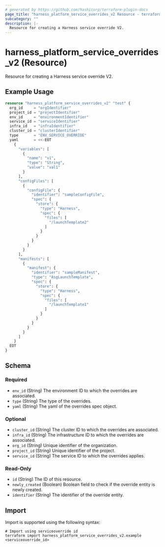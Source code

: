 ```yaml
---
# generated by https://github.com/hashicorp/terraform-plugin-docs
page_title: "harness_platform_service_overrides_v2 Resource - terraform-provider-harness"
subcategory: ""
description: |-
  Resource for creating a Harness service override V2.
---
```


# harness_platform_service_overrides_v2 (Resource)

Resource for creating a Harness service override V2.

## Example Usage

```terraform
resource "harness_platform_service_overrides_v2" "test" {
  org_id     = "orgIdentifier"
  project_id = "projectIdentifier"
  env_id     = "environmentIdentifier"
  service_id = "serviceIdentifier"
  infra_id   = "infraIdentifier"
  cluster_id = "clusterIdentifier"
  type       = "ENV_SERVICE_OVERRIDE"
  yaml       = <<-EOT
    {
      "variables": [
        {
          "name": "v1",
          "type": "String",
          "value": "val1"
        }
      ],
      "configFiles": [
        {
          "configFile": {
            "identifier": "sampleConfigFile",
            "spec": {
              "store": {
                "type": "Harness",
                "spec": {
                  "files": [
                    "/launchTemplate2"
                  ]
                }
              }
            }
          }
        }
      ],
      "manifests": [
        {
          "manifest": {
            "identifier": "sampleManifest",
            "type": "AsgLaunchTemplate",
            "spec": {
              "store": {
                "type": "Harness",
                "spec": {
                  "files": [
                    "/launchTemplate1"
                  ]
                }
              }
            }
          }
        }
      ]
    }
  EOT
}
```

<!-- schema generated by tfplugindocs -->
## Schema

### Required

- `env_id` (String) The environment ID to which the overrides are associated.
- `type` (String) The type of the overrides.
- `yaml` (String) The yaml of the overrides spec object.

### Optional

- `cluster_id` (String) The cluster ID to which the overrides are associated.
- `infra_id` (String) The infrastructure ID to which the overrides are associated.
- `org_id` (String) Unique identifier of the organization.
- `project_id` (String) Unique identifier of the project.
- `service_id` (String) The service ID to which the overrides applies.

### Read-Only

- `id` (String) The ID of this resource.
- `newly_created` (Boolean) Boolean field to check if the override entity is newly created.
- `identifier` (String) The identifier of the override entity.

## Import

Import is supported using the following syntax:

```shell
# Import using serviceoverride id
terraform import harness_platform_service_overrides_v2.example <serviceoverride_id>
```
